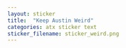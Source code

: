 ```yaml
---
layout: sticker
title:  "Keep Austin Weird"
categories: atx sticker text
sticker_filename: sticker_weird.png
---
```

